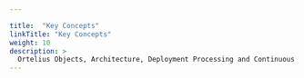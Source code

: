 ```yaml
---

title:  "Key Concepts"
linkTitle: "Key Concepts"
weight: 10
description: >
  Ortelius Objects, Architecture, Deployment Processing and Continuous Delivery Pipelines.
---
```

